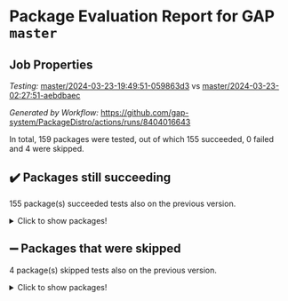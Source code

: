 # Package Evaluation Report for GAP `master`

## Job Properties

*Testing:* [master/2024-03-23-19:49:51-059863d3](https://github.com/gap-system/PackageDistro/blob/data/reports/master/2024-03-23-19:49:51-059863d3) vs [master/2024-03-23-02:27:51-aebdbaec](https://github.com/gap-system/PackageDistro/blob/data/reports/master/2024-03-23-02:27:51-aebdbaec)

*Generated by Workflow:* https://github.com/gap-system/PackageDistro/actions/runs/8404016643

In total, 159 packages were tested, out of which 155 succeeded, 0 failed and 4 were skipped.

## :heavy_check_mark: Packages still succeeding

155 package(s) succeeded tests also on the previous version.
<details><summary>Click to show packages!</summary>

- 4ti2interface 2023.02-04 [(success)](https://github.com/gap-system/PackageDistro/actions/runs/8404016643/job/23015239036)
- ace 5.6.2 [(success)](https://github.com/gap-system/PackageDistro/actions/runs/8404016643/job/23015239707)
- aclib 1.3.2 [(success)](https://github.com/gap-system/PackageDistro/actions/runs/8404016643/job/23015239829)
- agt 0.3.1 [(success)](https://github.com/gap-system/PackageDistro/actions/runs/8404016643/job/23015239911)
- alnuth 3.2.1 [(success)](https://github.com/gap-system/PackageDistro/actions/runs/8404016643/job/23015240209)
- anupq 3.3.0 [(success)](https://github.com/gap-system/PackageDistro/actions/runs/8404016643/job/23015240443)
- atlasrep 2.1.8 [(success)](https://github.com/gap-system/PackageDistro/actions/runs/8404016643/job/23015240476)
- autodoc 2023.06.19 [(success)](https://github.com/gap-system/PackageDistro/actions/runs/8404016643/job/23015240505)
- automata 1.15 [(success)](https://github.com/gap-system/PackageDistro/actions/runs/8404016643/job/23015240535)
- automgrp 1.3.2 [(success)](https://github.com/gap-system/PackageDistro/actions/runs/8404016643/job/23015240578)
- autpgrp 1.11 [(success)](https://github.com/gap-system/PackageDistro/actions/runs/8404016643/job/23015240612)
- cap 2024.03-03 [(success)](https://github.com/gap-system/PackageDistro/actions/runs/8404016643/job/23015240633)
- caratinterface 2.3.6 [(success)](https://github.com/gap-system/PackageDistro/actions/runs/8404016643/job/23015240670)
- cddinterface 2022.11.01 [(success)](https://github.com/gap-system/PackageDistro/actions/runs/8404016643/job/23015240696)
- circle 1.6.6 [(success)](https://github.com/gap-system/PackageDistro/actions/runs/8404016643/job/23015240723)
- classicpres 1.22 [(success)](https://github.com/gap-system/PackageDistro/actions/runs/8404016643/job/23015240752)
- cohomolo 1.6.11 [(success)](https://github.com/gap-system/PackageDistro/actions/runs/8404016643/job/23015240780)
- congruence 1.2.6 [(success)](https://github.com/gap-system/PackageDistro/actions/runs/8404016643/job/23015240813)
- corelg 1.56 [(success)](https://github.com/gap-system/PackageDistro/actions/runs/8404016643/job/23015240846)
- crime 1.6 [(success)](https://github.com/gap-system/PackageDistro/actions/runs/8404016643/job/23015240878)
- crisp 1.4.6 [(success)](https://github.com/gap-system/PackageDistro/actions/runs/8404016643/job/23015240925)
- crypting 0.10.4 [(success)](https://github.com/gap-system/PackageDistro/actions/runs/8404016643/job/23015240991)
- cryst 4.1.27 [(success)](https://github.com/gap-system/PackageDistro/actions/runs/8404016643/job/23015241066)
- crystcat 1.1.10 [(success)](https://github.com/gap-system/PackageDistro/actions/runs/8404016643/job/23015241116)
- ctbllib 1.3.9 [(success)](https://github.com/gap-system/PackageDistro/actions/runs/8404016643/job/23015241163)
- cubefree 1.19 [(success)](https://github.com/gap-system/PackageDistro/actions/runs/8404016643/job/23015241214)
- curlinterface 2.3.2 [(success)](https://github.com/gap-system/PackageDistro/actions/runs/8404016643/job/23015241269)
- cvec 2.8.1 [(success)](https://github.com/gap-system/PackageDistro/actions/runs/8404016643/job/23015241336)
- datastructures 0.3.0 [(success)](https://github.com/gap-system/PackageDistro/actions/runs/8404016643/job/23015241397)
- deepthought 1.0.6 [(success)](https://github.com/gap-system/PackageDistro/actions/runs/8404016643/job/23015241460)
- design 1.8 [(success)](https://github.com/gap-system/PackageDistro/actions/runs/8404016643/job/23015241534)
- difsets 2.3.1 [(success)](https://github.com/gap-system/PackageDistro/actions/runs/8404016643/job/23015241604)
- digraphs 1.7.1 [(success)](https://github.com/gap-system/PackageDistro/actions/runs/8404016643/job/23015241689)
- edim 1.3.8 [(success)](https://github.com/gap-system/PackageDistro/actions/runs/8404016643/job/23015241743)
- example 4.3.4 [(success)](https://github.com/gap-system/PackageDistro/actions/runs/8404016643/job/23015241809)
- examplesforhomalg 2023.10-01 [(success)](https://github.com/gap-system/PackageDistro/actions/runs/8404016643/job/23015241907)
- factint 1.6.3 [(success)](https://github.com/gap-system/PackageDistro/actions/runs/8404016643/job/23015241987)
- ferret 1.0.10 [(success)](https://github.com/gap-system/PackageDistro/actions/runs/8404016643/job/23015242066)
- fga 1.5.0 [(success)](https://github.com/gap-system/PackageDistro/actions/runs/8404016643/job/23015242140)
- fining 1.5.6 [(success)](https://github.com/gap-system/PackageDistro/actions/runs/8404016643/job/23015242226)
- float 1.0.4 [(success)](https://github.com/gap-system/PackageDistro/actions/runs/8404016643/job/23015242288)
- format 1.4.4 [(success)](https://github.com/gap-system/PackageDistro/actions/runs/8404016643/job/23015242370)
- forms 1.2.9 [(success)](https://github.com/gap-system/PackageDistro/actions/runs/8404016643/job/23015242435)
- fplsa 1.2.6 [(success)](https://github.com/gap-system/PackageDistro/actions/runs/8404016643/job/23015242501)
- fr 2.4.13 [(success)](https://github.com/gap-system/PackageDistro/actions/runs/8404016643/job/23015242575)
- francy 2.0.3 [(success)](https://github.com/gap-system/PackageDistro/actions/runs/8404016643/job/23015242649)
- fwtree 1.3 [(success)](https://github.com/gap-system/PackageDistro/actions/runs/8404016643/job/23015242708)
- gapdoc 1.6.7 [(success)](https://github.com/gap-system/PackageDistro/actions/runs/8404016643/job/23015242814)
- gauss 2023.02-04 [(success)](https://github.com/gap-system/PackageDistro/actions/runs/8404016643/job/23015242939)
- gaussforhomalg 2023.11-01 [(success)](https://github.com/gap-system/PackageDistro/actions/runs/8404016643/job/23015243004)
- gbnp 1.0.5 [(success)](https://github.com/gap-system/PackageDistro/actions/runs/8404016643/job/23015243058)
- generalizedmorphismsforcap 2024.01-01 [(success)](https://github.com/gap-system/PackageDistro/actions/runs/8404016643/job/23015243105)
- genss 1.6.8 [(success)](https://github.com/gap-system/PackageDistro/actions/runs/8404016643/job/23015243150)
- gradedmodules 2024.01-01 [(success)](https://github.com/gap-system/PackageDistro/actions/runs/8404016643/job/23015243193)
- gradedringforhomalg 2023.08-01 [(success)](https://github.com/gap-system/PackageDistro/actions/runs/8404016643/job/23015243223)
- grape 4.9.0 [(success)](https://github.com/gap-system/PackageDistro/actions/runs/8404016643/job/23015243252)
- groupoids 1.74 [(success)](https://github.com/gap-system/PackageDistro/actions/runs/8404016643/job/23015243282)
- grpconst 2.6.5 [(success)](https://github.com/gap-system/PackageDistro/actions/runs/8404016643/job/23015243318)
- guarana 0.96.3 [(success)](https://github.com/gap-system/PackageDistro/actions/runs/8404016643/job/23015243359)
- guava 3.19 [(success)](https://github.com/gap-system/PackageDistro/actions/runs/8404016643/job/23015243389)
- hap 1.62 [(success)](https://github.com/gap-system/PackageDistro/actions/runs/8404016643/job/23015243418)
- hapcryst 0.1.15 [(success)](https://github.com/gap-system/PackageDistro/actions/runs/8404016643/job/23015243453)
- hecke 1.5.3 [(success)](https://github.com/gap-system/PackageDistro/actions/runs/8404016643/job/23015243485)
- help 4.0 [(success)](https://github.com/gap-system/PackageDistro/actions/runs/8404016643/job/23015243522)
- homalg 2024.01-01 [(success)](https://github.com/gap-system/PackageDistro/actions/runs/8404016643/job/23015243563)
- homalgtocas 2023.11-01 [(success)](https://github.com/gap-system/PackageDistro/actions/runs/8404016643/job/23015243619)
- idrel 2.46 [(success)](https://github.com/gap-system/PackageDistro/actions/runs/8404016643/job/23015243675)
- images 1.3.2 [(success)](https://github.com/gap-system/PackageDistro/actions/runs/8404016643/job/23015243717)
- intpic 0.3.0 [(success)](https://github.com/gap-system/PackageDistro/actions/runs/8404016643/job/23015243765)
- io 4.8.2 [(success)](https://github.com/gap-system/PackageDistro/actions/runs/8404016643/job/23015243821)
- io_forhomalg 2023.02-04 [(success)](https://github.com/gap-system/PackageDistro/actions/runs/8404016643/job/23015243849)
- irredsol 1.4.4 [(success)](https://github.com/gap-system/PackageDistro/actions/runs/8404016643/job/23015243873)
- json 2.2.0 [(success)](https://github.com/gap-system/PackageDistro/actions/runs/8404016643/job/23015243915)
- jupyterkernel 1.5.0 [(success)](https://github.com/gap-system/PackageDistro/actions/runs/8404016643/job/23015243970)
- jupyterviz 1.5.6 [(success)](https://github.com/gap-system/PackageDistro/actions/runs/8404016643/job/23015244020)
- kan 1.37 [(success)](https://github.com/gap-system/PackageDistro/actions/runs/8404016643/job/23015244066)
- kbmag 1.5.11 [(success)](https://github.com/gap-system/PackageDistro/actions/runs/8404016643/job/23015244099)
- laguna 3.9.6 [(success)](https://github.com/gap-system/PackageDistro/actions/runs/8404016643/job/23015244136)
- liealgdb 2.2.1 [(success)](https://github.com/gap-system/PackageDistro/actions/runs/8404016643/job/23015244181)
- liepring 2.8 [(success)](https://github.com/gap-system/PackageDistro/actions/runs/8404016643/job/23015244213)
- liering 2.4.2 [(success)](https://github.com/gap-system/PackageDistro/actions/runs/8404016643/job/23015244249)
- linearalgebraforcap 2024.02-02 [(success)](https://github.com/gap-system/PackageDistro/actions/runs/8404016643/job/23015244286)
- lins 0.9 [(success)](https://github.com/gap-system/PackageDistro/actions/runs/8404016643/job/23015244330)
- localizeringforhomalg 2023.10-01 [(success)](https://github.com/gap-system/PackageDistro/actions/runs/8404016643/job/23015244363)
- loops 3.4.3 [(success)](https://github.com/gap-system/PackageDistro/actions/runs/8404016643/job/23015244411)
- lpres 1.0.3 [(success)](https://github.com/gap-system/PackageDistro/actions/runs/8404016643/job/23015244456)
- majoranaalgebras 1.5.1 [(success)](https://github.com/gap-system/PackageDistro/actions/runs/8404016643/job/23015244501)
- mapclass 1.4.6 [(success)](https://github.com/gap-system/PackageDistro/actions/runs/8404016643/job/23015244549)
- matgrp 0.70 [(success)](https://github.com/gap-system/PackageDistro/actions/runs/8404016643/job/23015244585)
- matricesforhomalg 2024.02-01 [(success)](https://github.com/gap-system/PackageDistro/actions/runs/8404016643/job/23015244633)
- modisom 2.5.4 [(success)](https://github.com/gap-system/PackageDistro/actions/runs/8404016643/job/23015244690)
- modulepresentationsforcap 2024.01-04 [(success)](https://github.com/gap-system/PackageDistro/actions/runs/8404016643/job/23015244727)
- modules 2024.01-01 [(success)](https://github.com/gap-system/PackageDistro/actions/runs/8404016643/job/23015244788)
- monoidalcategories 2024.02-04 [(success)](https://github.com/gap-system/PackageDistro/actions/runs/8404016643/job/23015244824)
- nconvex 2022.09-01 [(success)](https://github.com/gap-system/PackageDistro/actions/runs/8404016643/job/23015244863)
- nilmat 1.4.2 [(success)](https://github.com/gap-system/PackageDistro/actions/runs/8404016643/job/23015244931)
- nock 1.5 [(success)](https://github.com/gap-system/PackageDistro/actions/runs/8404016643/job/23015244975)
- normalizinterface 1.3.6 [(success)](https://github.com/gap-system/PackageDistro/actions/runs/8404016643/job/23015245018)
- nq 2.5.11 [(success)](https://github.com/gap-system/PackageDistro/actions/runs/8404016643/job/23015245067)
- numericalsgps 1.3.1 [(success)](https://github.com/gap-system/PackageDistro/actions/runs/8404016643/job/23015245125)
- openmath 11.5.3 [(success)](https://github.com/gap-system/PackageDistro/actions/runs/8404016643/job/23015245186)
- orb 4.9.0 [(success)](https://github.com/gap-system/PackageDistro/actions/runs/8404016643/job/23015245247)
- packagemanager 1.4.3 [(success)](https://github.com/gap-system/PackageDistro/actions/runs/8404016643/job/23015245318)
- patternclass 2.4.3 [(success)](https://github.com/gap-system/PackageDistro/actions/runs/8404016643/job/23015245377)
- permut 2.0.5 [(success)](https://github.com/gap-system/PackageDistro/actions/runs/8404016643/job/23015245424)
- polenta 1.3.10 [(success)](https://github.com/gap-system/PackageDistro/actions/runs/8404016643/job/23015245478)
- polymaking 0.8.7 [(success)](https://github.com/gap-system/PackageDistro/actions/runs/8404016643/job/23015245539)
- primgrp 3.4.4 [(success)](https://github.com/gap-system/PackageDistro/actions/runs/8404016643/job/23015245609)
- profiling 2.5.4 [(success)](https://github.com/gap-system/PackageDistro/actions/runs/8404016643/job/23015245671)
- qdistrnd 0.9.4 [(success)](https://github.com/gap-system/PackageDistro/actions/runs/8404016643/job/23015245752)
- qpa 1.35 [(success)](https://github.com/gap-system/PackageDistro/actions/runs/8404016643/job/23015245806)
- quagroup 1.8.4 [(success)](https://github.com/gap-system/PackageDistro/actions/runs/8404016643/job/23015245867)
- radiroot 2.9 [(success)](https://github.com/gap-system/PackageDistro/actions/runs/8404016643/job/23015245918)
- rcwa 4.7.1 [(success)](https://github.com/gap-system/PackageDistro/actions/runs/8404016643/job/23015245967)
- rds 1.8 [(success)](https://github.com/gap-system/PackageDistro/actions/runs/8404016643/job/23015246018)
- recog 1.4.2 [(success)](https://github.com/gap-system/PackageDistro/actions/runs/8404016643/job/23015246087)
- repndecomp 1.3.0 [(success)](https://github.com/gap-system/PackageDistro/actions/runs/8404016643/job/23015246138)
- repsn 3.1.2 [(success)](https://github.com/gap-system/PackageDistro/actions/runs/8404016643/job/23015246189)
- resclasses 4.7.3 [(success)](https://github.com/gap-system/PackageDistro/actions/runs/8404016643/job/23015246256)
- ringsforhomalg 2023.11-02 [(success)](https://github.com/gap-system/PackageDistro/actions/runs/8404016643/job/23015246335)
- sco 2023.08-01 [(success)](https://github.com/gap-system/PackageDistro/actions/runs/8404016643/job/23015246391)
- scscp 2.4.2 [(success)](https://github.com/gap-system/PackageDistro/actions/runs/8404016643/job/23015246446)
- semigroups 5.3.7 [(success)](https://github.com/gap-system/PackageDistro/actions/runs/8404016643/job/23015246502)
- sglppow 2.4 [(success)](https://github.com/gap-system/PackageDistro/actions/runs/8404016643/job/23015246553)
- sgpviz 0.999.5 [(success)](https://github.com/gap-system/PackageDistro/actions/runs/8404016643/job/23015246608)
- simpcomp 2.1.14 [(success)](https://github.com/gap-system/PackageDistro/actions/runs/8404016643/job/23015246669)
- singular 2023.02.09 [(success)](https://github.com/gap-system/PackageDistro/actions/runs/8404016643/job/23015246706)
- sl2reps 1.1 [(success)](https://github.com/gap-system/PackageDistro/actions/runs/8404016643/job/23015246738)
- sla 1.5.3 [(success)](https://github.com/gap-system/PackageDistro/actions/runs/8404016643/job/23015246765)
- smallgrp 1.5.3 [(success)](https://github.com/gap-system/PackageDistro/actions/runs/8404016643/job/23015246806)
- smallsemi 0.6.13 [(success)](https://github.com/gap-system/PackageDistro/actions/runs/8404016643/job/23015246843)
- sonata 2.9.6 [(success)](https://github.com/gap-system/PackageDistro/actions/runs/8404016643/job/23015246872)
- sophus 1.27 [(success)](https://github.com/gap-system/PackageDistro/actions/runs/8404016643/job/23015246910)
- sotgrps 1.2 [(success)](https://github.com/gap-system/PackageDistro/actions/runs/8404016643/job/23015246955)
- spinsym 1.5.2 [(success)](https://github.com/gap-system/PackageDistro/actions/runs/8404016643/job/23015246985)
- standardff 1.0 [(success)](https://github.com/gap-system/PackageDistro/actions/runs/8404016643/job/23015247016)
- symbcompcc 1.3.2 [(success)](https://github.com/gap-system/PackageDistro/actions/runs/8404016643/job/23015247047)
- thelma 1.3 [(success)](https://github.com/gap-system/PackageDistro/actions/runs/8404016643/job/23015247073)
- tomlib 1.2.11 [(success)](https://github.com/gap-system/PackageDistro/actions/runs/8404016643/job/23015247093)
- toolsforhomalg 2023.11-01 [(success)](https://github.com/gap-system/PackageDistro/actions/runs/8404016643/job/23015247124)
- toric 1.9.5 [(success)](https://github.com/gap-system/PackageDistro/actions/runs/8404016643/job/23015247148)
- toricvarieties 2022.07.13 [(success)](https://github.com/gap-system/PackageDistro/actions/runs/8404016643/job/23015247190)
- transgrp 3.6.5 [(success)](https://github.com/gap-system/PackageDistro/actions/runs/8404016643/job/23015247222)
- typeset 1.2.2 [(success)](https://github.com/gap-system/PackageDistro/actions/runs/8404016643/job/23015247251)
- ugaly 4.1.3 [(success)](https://github.com/gap-system/PackageDistro/actions/runs/8404016643/job/23015247313)
- unipot 1.5 [(success)](https://github.com/gap-system/PackageDistro/actions/runs/8404016643/job/23015247347)
- unitlib 4.2.0 [(success)](https://github.com/gap-system/PackageDistro/actions/runs/8404016643/job/23015247378)
- utils 0.85 [(success)](https://github.com/gap-system/PackageDistro/actions/runs/8404016643/job/23015247414)
- uuid 0.7 [(success)](https://github.com/gap-system/PackageDistro/actions/runs/8404016643/job/23015247457)
- walrus 0.9991 [(success)](https://github.com/gap-system/PackageDistro/actions/runs/8404016643/job/23015247514)
- wedderga 4.10.5 [(success)](https://github.com/gap-system/PackageDistro/actions/runs/8404016643/job/23015247568)
- xmod 2.92 [(success)](https://github.com/gap-system/PackageDistro/actions/runs/8404016643/job/23015247619)
- xmodalg 1.23 [(success)](https://github.com/gap-system/PackageDistro/actions/runs/8404016643/job/23015247664)
- yangbaxter 0.10.3 [(success)](https://github.com/gap-system/PackageDistro/actions/runs/8404016643/job/23015247705)
- zeromqinterface 0.14 [(success)](https://github.com/gap-system/PackageDistro/actions/runs/8404016643/job/23015247748)
</details>

## :heavy_minus_sign: Packages that were skipped

4 package(s) skipped tests also on the previous version.
<details><summary>Click to show packages!</summary>

- browse 1.8.21 [(skipped)](https://github.com/gap-system/PackageDistro/actions/runs/8404016643/job/23015151851)
- itc 1.5.1 [(skipped)](https://github.com/gap-system/PackageDistro/actions/runs/8404016643/job/23015151851)
- polycyclic 2.16 [(skipped)](https://github.com/gap-system/PackageDistro/actions/runs/8404016643/job/23015151851)
- xgap 4.32 [(skipped)](https://github.com/gap-system/PackageDistro/actions/runs/8404016643/job/23015151851)
</details>

